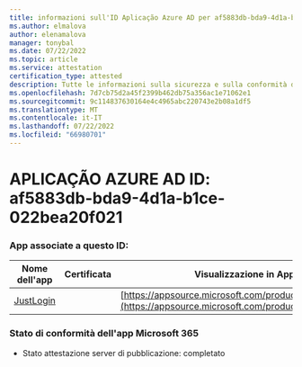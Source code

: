 ```yaml
---
title: informazioni sull'ID Aplicação Azure AD per af5883db-bda9-4d1a-b1ce-022bea20f021
ms.author: elmalova
author: elenamalova
manager: tonybal
ms.date: 07/22/2022
ms.topic: article
ms.service: attestation
certification_type: attested
description: Tutte le informazioni sulla sicurezza e sulla conformità disponibili per af5883db-bda9-4d1a-b1ce-022bea20f021.
ms.openlocfilehash: 7d7cb75d2a45f2399b462db75a356ac1e71062e1
ms.sourcegitcommit: 9c114837630164e4c4965abc220743e2b08a1df5
ms.translationtype: MT
ms.contentlocale: it-IT
ms.lasthandoff: 07/22/2022
ms.locfileid: "66980701"
---
```

# <a name="azure-app-id-af5883db-bda9-4d1a-b1ce-022bea20f021"></a>APLICAÇÃO AZURE AD ID: af5883db-bda9-4d1a-b1ce-022bea20f021


### <a name="apps-associated-with-this-id"></a>App associate a questo ID:
| **Nome dell'app** | **Certificata** | **Visualizzazione in AppSource** |
|--------------|---------------|-----------------------|
| [JustLogin](../forward/WA200004314.md) |  | [https://appsource.microsoft.com/product/office/WA200004314](https://appsource.microsoft.com/product/office/WA200004314) |

### <a name="microsoft-365-app-compliance-status"></a>Stato di conformità dell'app Microsoft 365
- Stato attestazione server di pubblicazione: completato
